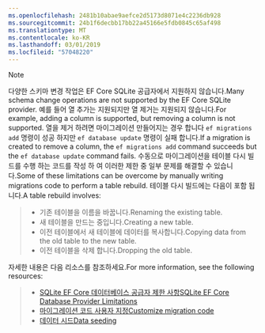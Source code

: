 ```yaml
---
ms.openlocfilehash: 2481b10abae9aefce2d5173d8071e4c2236db928
ms.sourcegitcommit: 24b1f6decbb17bb22a45166e5fdb0845c65af498
ms.translationtype: MT
ms.contentlocale: ko-KR
ms.lasthandoff: 03/01/2019
ms.locfileid: "57048220"
---
```


> [!NOTE]
> <span data-ttu-id="938f4-101">다양한 스키마 변경 작업은 EF Core SQLite 공급자에서 지원하지 않습니다.</span><span class="sxs-lookup"><span data-stu-id="938f4-101">Many schema change operations are not supported by the EF Core SQLite provider.</span></span> <span data-ttu-id="938f4-102">예를 들어 열 추가는 지원되지만 열 제거는 지원되지 않습니다.</span><span class="sxs-lookup"><span data-stu-id="938f4-102">For example, adding a column is supported, but removing a column is not supported.</span></span> <span data-ttu-id="938f4-103">열을 제거 하려면 마이그레이션 만들어지는 경우 합니다 `ef migrations add` 명령이 성공 하지만 `ef database update` 명령이 실패 합니다.</span><span class="sxs-lookup"><span data-stu-id="938f4-103">If a migration is created to remove a column, the `ef migrations add` command succeeds but the `ef database update` command fails.</span></span> <span data-ttu-id="938f4-104">수동으로 마이그레이션을 테이블 다시 빌드를 수행 하는 코드를 작성 하 여 이러한 제한 중 일부 문제를 해결할 수 있습니다.</span><span class="sxs-lookup"><span data-stu-id="938f4-104">Some of these limitations can be overcome by manually writing migrations code to perform a table rebuild.</span></span> <span data-ttu-id="938f4-105">테이블 다시 빌드에는 다음이 포함 됩니다.</span><span class="sxs-lookup"><span data-stu-id="938f4-105">A table rebuild involves:</span></span>

>* <span data-ttu-id="938f4-106">기존 테이블을 이름을 바꿉니다.</span><span class="sxs-lookup"><span data-stu-id="938f4-106">Renaming the existing table.</span></span>
>* <span data-ttu-id="938f4-107">새 테이블을 만드는 중입니다.</span><span class="sxs-lookup"><span data-stu-id="938f4-107">Creating a new table.</span></span>
>* <span data-ttu-id="938f4-108">이전 테이블에서 새 테이블에 데이터를 복사합니다.</span><span class="sxs-lookup"><span data-stu-id="938f4-108">Copying data from the old table to the new table.</span></span>
>* <span data-ttu-id="938f4-109">이전 테이블을 삭제 합니다.</span><span class="sxs-lookup"><span data-stu-id="938f4-109">Dropping the old table.</span></span>

<span data-ttu-id="938f4-110">자세한 내용은 다음 리소스를 참조하세요.</span><span class="sxs-lookup"><span data-stu-id="938f4-110">For more information, see the following resources:</span></span>
> * [<span data-ttu-id="938f4-111">SQLite EF Core 데이터베이스 공급자 제한 사항</span><span class="sxs-lookup"><span data-stu-id="938f4-111">SQLite EF Core Database Provider Limitations</span></span>](/ef/core/providers/sqlite/limitations)
> * [<span data-ttu-id="938f4-112">마이그레이션 코드 사용자 지정</span><span class="sxs-lookup"><span data-stu-id="938f4-112">Customize migration code</span></span>](/ef/core/managing-schemas/migrations/#customize-migration-code)
> * [<span data-ttu-id="938f4-113">데이터 시드</span><span class="sxs-lookup"><span data-stu-id="938f4-113">Data seeding</span></span>](/ef/core/modeling/data-seeding)